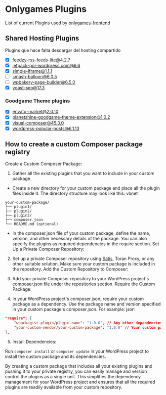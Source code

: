 # Onlygames Plugins

List of current Plugins used by [onlygames-frontend](https://github.com/onlygames-latam/onlygames-frontend)

## Shared Hosting Plugins

Plugins que hace falta descargar del hosting compartido

- [x] feedzy-rss-feeds-lite@4.2.7
- [x] jetpack-por-wordpress.com@9.6
- [x] simple-iframe@1.1.1
- [ ] smash-balloon@6.0.5
- [ ] wpbakery-page-builder@6.5.0
- [x] yoast-seo@17.3

### Goodgame Theme plugins

- [x] envato-market@2.0.10
- [x] planetshine-goodgame-theme-extension@1.0.2
- [x] visual-composer@45.3.0
- [x] wordpress-popular-posts@6.1.13

## How to create a custom Composer package registry

Create a Custom Composer Package:

1. Gather all the existing plugins that you want to include in your custom package.

- Create a new directory for your custom package and place all the plugin files inside it. The directory structure may look like this:
  vbnet

```
your-custom-package/
├── plugin1/
├── plugin2/
├── plugin3/
├── composer.json
└── README.md (optional)
```

- In the composer.json file of your custom package, define the name, version, and other necessary details of the package. You can also specify the plugins as required dependencies in the require section.
  Set Up a Private Composer Repository:

2. Set up a private Composer repository using [Satis](https://github.com/composer/satis), Toran Proxy, or any other suitable solution.
   Make sure your custom package is included in the repository.
   Add the Custom Repository to Composer:

3. Add your private Composer repository to your WordPress project's composer.json file under the repositories section.
   Require the Custom Package:

4. In your WordPress project's composer.json, require your custom package as a dependency. Use the package name and version specified in your custom package's composer.json.
   For example:
   json

```json
"require": {
    "wpackagist-plugin/plugin-name": "1.0.0", // Any other dependencies from wpackagist.org
    "your-custom-vendor/your-custom-package": "1.0.0" // Your custom package
},
```

5. Install Dependencies:

Run `composer install` or `composer update` in your WordPress project to install the custom package and its dependencies.

By creating a custom package that includes all your existing plugins and pushing it to your private registry, you can easily manage and version control the plugins as a single unit. This simplifies the dependency management for your WordPress project and ensures that all the required plugins are readily available from your custom repository.
